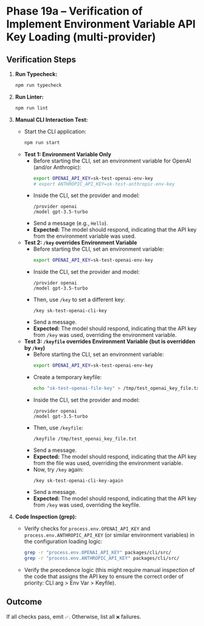 # Phase 19a – Verification of Implement Environment Variable API Key Loading (multi-provider)

## Verification Steps

1.  **Run Typecheck:**
    ```bash
    npm run typecheck
    ```
2.  **Run Linter:**
    ```bash
    npm run lint
    ```
3.  **Manual CLI Interaction Test:**
    - Start the CLI application:
      ```bash
      npm run start
      ```
    - **Test 1: Environment Variable Only**
      - Before starting the CLI, set an environment variable for OpenAI (and/or Anthropic):
        ```bash
        export OPENAI_API_KEY=sk-test-openai-env-key
        # export ANTHROPIC_API_KEY=sk-test-anthropic-env-key
        ```
      - Inside the CLI, set the provider and model:
        ```
        /provider openai
        /model gpt-3.5-turbo
        ```
      - Send a message (e.g., `Hello`).
      - **Expected:** The model should respond, indicating that the API key from the environment variable was used.
    - **Test 2: `/key` overrides Environment Variable**
      - Before starting the CLI, set an environment variable:
        ```bash
        export OPENAI_API_KEY=sk-test-openai-env-key
        ```
      - Inside the CLI, set the provider and model:
        ```
        /provider openai
        /model gpt-3.5-turbo
        ```
      - Then, use `/key` to set a different key:
        ```
        /key sk-test-openai-cli-key
        ```
      - Send a message.
      - **Expected:** The model should respond, indicating that the API key from `/key` was used, overriding the environment variable.
    - **Test 3: `/keyfile` overrides Environment Variable (but is overridden by `/key`)**
      - Before starting the CLI, set an environment variable:
        ```bash
        export OPENAI_API_KEY=sk-test-openai-env-key
        ```
      - Create a temporary keyfile:
        ```bash
        echo "sk-test-openai-file-key" > /tmp/test_openai_key_file.txt
        ```
      - Inside the CLI, set the provider and model:
        ```
        /provider openai
        /model gpt-3.5-turbo
        ```
      - Then, use `/keyfile`:
        ```
        /keyfile /tmp/test_openai_key_file.txt
        ```
      - Send a message.
      - **Expected:** The model should respond, indicating that the API key from the file was used, overriding the environment variable.
      - Now, try `/key` again:
        ```
        /key sk-test-openai-cli-key-again
        ```
      - Send a message.
      - **Expected:** The model should respond, indicating that the API key from `/key` was used, overriding the keyfile.

4.  **Code Inspection (grep):**
    - Verify checks for `process.env.OPENAI_API_KEY` and `process.env.ANTHROPIC_API_KEY` (or similar environment variables) in the configuration loading logic:
      ```bash
      grep -r "process.env.OPENAI_API_KEY" packages/cli/src/
      grep -r "process.env.ANTHROPIC_API_KEY" packages/cli/src/
      ```
    - Verify the precedence logic (this might require manual inspection of the code that assigns the API key to ensure the correct order of priority: CLI arg > Env Var > Keyfile).

## Outcome

If all checks pass, emit `✅`. Otherwise, list all `❌` failures.
